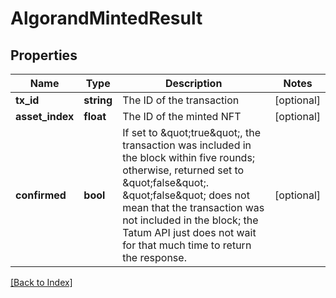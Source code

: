 # AlgorandMintedResult

## Properties

Name | Type | Description | Notes
------------ | ------------- | ------------- | -------------
**tx_id** | **string** | The ID of the transaction | [optional]
**asset_index** | **float** | The ID of the minted NFT | [optional]
**confirmed** | **bool** | If set to \&quot;true\&quot;, the transaction was included in the block within five rounds; otherwise, returned set to \&quot;false\&quot;. \&quot;false\&quot; does not mean that the transaction was not included in the block; the Tatum API just does not wait for that much time to return the response. | [optional]

[[Back to Index]](../index.md)
